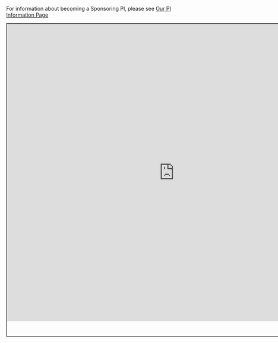 For information about becoming a Sponsoring PI, please see [Our PI Information Page](new-pi.md)
<div style="position: static; overflow: hidden; border: solid 2px #555; width:900px; height:840px;">

  <iframe src="https://fm.addxt.com/form/?vf=1FAIpQLScMmRGcuD1b_dhw2KmC3LJSkbN2nrzK-EQAvS6qUaEsp9H-OQ" width="900" height="800" frameborder="0" marginheight="0" marginwidth="0">Loading…</iframe>

</div>
